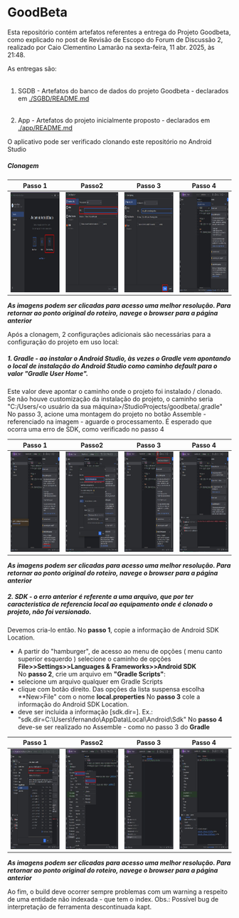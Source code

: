 # GoodBeta
Esta repositório contém artefatos referentes a entrega do Projeto Goodbeta, como explicado no post de Revisão de Escopo 
do Forum de Discussão 2, realizado por Caio Clementino Lamarão na sexta-feira, 11 abr. 2025, às 21:48.  

As entregas são:   
###### 
  1. SGDB - Artefatos do banco de dados do projeto Goodbeta - declarados em [./SGBD/README.md](./SGBD/README.md)
  
######  
  2. App - Artefatos do projeto inicialmente proposto - declarados em [./app/README.md](./app/README.md)

O aplicativo pode ser verificado clonando este repositório no Android Studio

##### Clonagem

| Passo 1                                             | Passo2                                             | Passo 3                                            | Passo 4                                            |
|:-:|:-:|:-:|:-:|
|<img src=img/android_1.jpeg width="450" height="225">|<img src=img/android_2.jpg width="450" height="225">|<img src=img/android_3.jpg width="450" height="225">|<img src=img/android_4.jpg width="450" height="225">|

**_As imagens podem ser clicadas para acesso uma melhor resolução. Para retornar ao ponto original do roteiro, navege o browser para a página anterior_**

Após a clonagem, 2 configurações adicionais são necessárias para a configuração do projeto em uso local:

##### 1. Gradle - ao instalar o Android Studio, às vezes o Gradle vem apontando o local de instalação do Android Studio como caminho default para o valor "Gradle User Home". 
Este valor deve apontar o caminho onde o projeto foi instalado / clonado. Se não houve customização da instalação do projeto, o caminho seria "C:/Users/<o usuário da sua máquina>/StudioProjects/goodbeta/.gradle"
No passo 3, acione uma montagem do projeto no botão Assemble - referenciado na imagem - aguarde o processamento. 
É esperado que ocorra uma erro de SDK, como verificado no passo 4      

| Passo 1                                             | Passo2                                             | Passo 3                                            | Passo 4                                            |
|:-:|:-:|:-:|:-:|
|<img src=img/gradle_1.jpg width="450" height="225">|<img src=img/gradle_2.jpg width="450" height="225">|<img src=img/gradle_3.jpg width="450" height="225">|<img src=img/gradle_4.jpg width="450" height="225">|

**_As imagens podem ser clicadas para acesso uma melhor resolução. Para retornar ao ponto original do roteiro, navege o browser para a página anterior_**

##### 2. SDK - o erro anterior é referente a uma arquivo, que por ter caracteristica de referencia local ao equipamento onde é clonado o projeto, não foi versionado.
Devemos cria-lo então.
No **passo 1**, copie a informação de Android SDK Location. 
- A partir do "hamburger", de acesso ao menu de opções ( menu canto superior esquerdo ) selecione o caminho de opções **File>>Settings>>Languages & Frameworks>>Android SDK**  
No **passo 2**, crie um arquivo em **"Gradle Scripts"**: 
 - selecione um arquivo qualquer em Gradle Scripts
 - clique com botão direito. Das opções da lista suspensa escolha **New>File" com o nome **local.properties**
No **passo 3** cole a informação do Android SDK Location.
- deve ser incluida a informação [sdk.dir=<SDK Android Location Formatado>]. Ex.: "sdk.dir=C\:\\Users\\fernando\\AppData\\Local\\Android\\Sdk"
No **passo 4** deve-se ser realizado no Assemble - como no passo 3 do **Gradle**   

| Passo 1                                             | Passo2                                             | Passo 3                                            | Passo 4                                            |
|:-:|:-:|:-:|:-:|
|<img src=img/sdk_1.jpg width="450" height="225">|<img src=img/sdk_2.jpg width="450" height="225">|<img src=img/sdk_3.jpg width="450" height="225">|<img src=img/sdk_4.jpg width="450" height="225">|

**_As imagens podem ser clicadas para acesso uma melhor resolução. Para retornar ao ponto original do roteiro, navege o browser para a página anterior_**

 Ao fim, o build deve ocorrer sempre problemas com um warning a respeito de uma entidade não indexada - que tem o index. 
Obs.: Possível bug de interpretação de ferramenta descontinuada kapt. 
